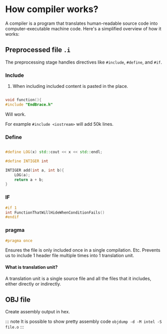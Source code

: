 # How compiler works? 

A compiler is a program that translates human-readable source code into computer-executable machine code. Here's a simplified overview of how it works:

## Preprocessed file `.i`

The preprocessing stage handles directives like `#include`, `#define`, and `#if`.


### Include
1. When including included content is pasted in the place. 



```cpp

void function(){
#include "EndBrace.h"
```

Will work.

For example `#include <iostream>` will add 50k lines.


### Define 

```cpp

#define LOG(x) std::cout << x << std::endl;

#define INTIGER int

INTIGER add(int a, int b){
    LOG(a);
    return a + b;
}
```

### IF

```cpp
#if 1
int FunctionThatWillHideWhenConditionFails()
#endif
```

### pragma

```cpp
#pragma once
```
Ensures the file is only included once in a single compilation. Etc. Prevents us to include 1 header file multiple times into 1 translation unit.

#### What is translation unit?

A translation unit is a single source file and all the files that it includes, either directly or indirectly.

## OBJ file

Create assembly output in hex. 

::: note
It is possible to show pretty assembly code 
`objdump -d -M intel -S file.o`
:::